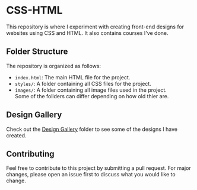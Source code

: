 # CSS-HTML

This repository is where I experiment with creating front-end designs for websites using CSS and HTML. It also contains courses I've done.

## Folder Structure

The repository is organized as follows:

- `index.html`: The main HTML file for the project.
- `styles/`: A folder containing all CSS files for the project.
- `images/`: A folder containing all image files used in the project.<br />
Some of the follders can differ depending on how old thier are.  

## Design Gallery

Check out the [Design Gallery](https://github.com/<username>/css-html-playground/tree/main/design-gallery) folder to see some of the designs I have created.

## Contributing

Feel free to contribute to this project by submitting a pull request. For major changes, please open an issue first to discuss what you would like to change.

